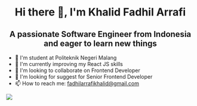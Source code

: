 <h1 align="center">
Hi there 👋, I'm Khalid Fadhil Arrafi
</h1>

<h2 align='center'>A passionate Software Engineer from Indonesia and eager to learn new things</h2>

- 🏫 I'm student at Politeknik Negeri Malang
- 🌱 I'm currently improving my React JS skills
- 👯 I'm looking to collaborate on Frontend Developer
- 🤔 I'm looking for suggest for Senior Frontend Developer
- 📫 How to reach me: fadhilarrafikhalid@gmail.com

<a href="linkedin.com/in/khalid-fadhil-arrafi"><img src="https://skillicons.dev/icons?i=linkedin" /></a>
<!--
**K2FA/K2FA** is a ✨ _special_ ✨ repository because its `README.md` (this file) appears on your GitHub profile.

Here are some ideas to get you started:

- 🔭 I’m currently working on ...
- 🌱 I’m currently learning ...
- 👯 I’m looking to collaborate on ...
- 🤔 I’m looking for help with ...
- 💬 Ask me about ...
- 📫 How to reach me: ...
- 😄 Pronouns: ...
- ⚡ Fun fact: ...
-->
